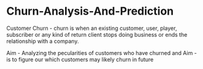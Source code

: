 # Churn-Analysis-And-Prediction

Customer Churn - churn is when an existing customer, user, player, subscriber or any kind of return client stops doing business or ends the relationship with a company.

Aim - Analyzing the pecularities of customers who have churned and Aim - is to figure our which customers may likely churn in future

